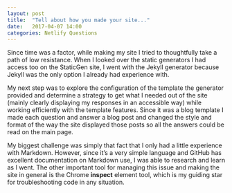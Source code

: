 ```yaml
---
layout: post
title:  "Tell about how you made your site..."
date:   2017-04-07 14:00
categories: Netlify Questions
---
```

Since time was a factor, while making my site I tried to thoughtfully take a path of low resistance. When I looked over the static generators I had access too on the StaticGen site, I went with the Jekyll generator because Jekyll was the only option I already had experience with.  

My next step was to explore the configuration of the template the generator provided and determine a strategy to get what I needed out of the site (mainly clearly displaying my responses in an accessible way) while working efficiently with the template features. Since it was a blog template I made each question and answer a blog post and changed the style and format of the way the site displayed those posts so all the answers could be read on the main page. 

My biggest challenge was simply that fact that I only had a little experience with Markdown. However, since it’s a very simple language and GitHub has excellent documentation on Markdown use, I was able to research and learn as I went. The other important tool for managing this issue and making the site in general is the Chrome **inspect** element tool, which is my guiding star for troubleshooting code in any situation.
